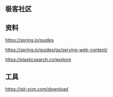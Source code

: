 ## 极客社区

## 资料
https://spring.io/guides

https://spring.io/guides/gs/serving-web-content/

https://elasticsearch.cn/explore

## 工具
https://git-scm.com/download
